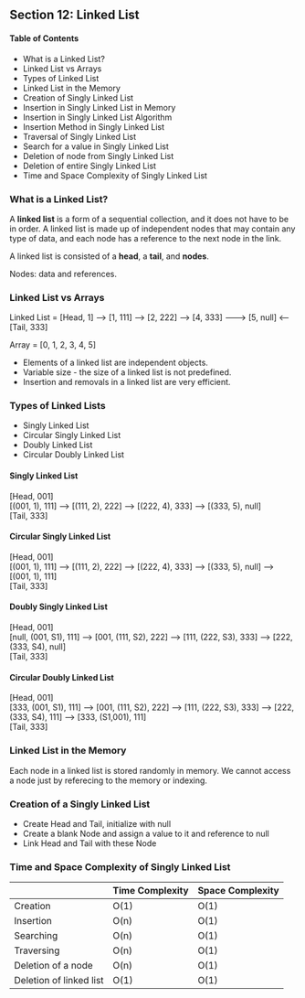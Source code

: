 ## Section 12: Linked List

#### Table of Contents
- What is a Linked List?
- Linked List vs Arrays
- Types of Linked List
- Linked List in the Memory
- Creation of Singly Linked List
- Insertion in Singly Linked List in Memory
- Insertion in Singly Linked List Algorithm
- Insertion Method in Singly Linked List
- Traversal of Singly Linked List
- Search for a value in Singly Linked List
- Deletion of node from Singly Linked List
- Deletion of entire Singly Linked List
- Time and Space Complexity of Singly Linked List


### What is a Linked List?
A **linked list** is a form of a sequential collection, and it does not have to be in order.
A linked list is made up of independent nodes that may contain any type of data, and each 
node has a reference to the next node in the link.

A linked list is consisted of a **head**, a **tail**, and **nodes**.

Nodes: data and references.


### Linked List vs Arrays

Linked List = [Head, 1] --> [1, 111] --> [2, 222] --> [4, 333] ---> [5, null] <-- [Tail, 333]

Array = [0, 1, 2, 3, 4, 5]

- Elements of a linked list are independent objects.
- Variable size - the size of a linked list is not predefined.
- Insertion and removals in a linked list are very efficient.


### Types of Linked Lists
- Singly Linked List
- Circular Singly Linked List
- Doubly Linked List
- Circular Doubly Linked List


#### Singly Linked List
[Head, 001] \
[(001, 1), 111] --> [(111, 2), 222] --> [(222, 4), 333] --> [(333, 5), null] \
[Tail, 333]

#### Circular Singly Linked List
[Head, 001] \
[(001, 1), 111] --> [(111, 2), 222] --> [(222, 4), 333] --> [(333, 5), null] --> [(001, 1), 111] \
[Tail, 333]

#### Doubly Singly Linked List
[Head, 001] \
[null, (001, S1), 111] --> [001, (111, S2), 222] --> [111, (222, S3), 333] --> [222, (333, S4), null] \
[Tail, 333]

#### Circular Doubly Linked List
[Head, 001] \
[333, (001, S1), 111] --> [001, (111, S2), 222] --> [111, (222, S3), 333] --> [222, (333, S4), 111] --> [333, (S1,001), 111] \
[Tail, 333]


### Linked List in the Memory
Each node in a linked list is stored randomly in memory. We cannot access a node just by 
referecing to the memory or indexing.


### Creation of a Singly Linked List
- Create Head and Tail, initialize with null
- Create a blank Node and assign a value to it and reference to null
- Link Head and Tail with these Node


### Time and Space Complexity of Singly Linked List
|                         | Time Complexity  | Space Complexity |
|-------------------------|------------------|------------------|
| Creation                | O(1)             | O(1)             |
| Insertion               | O(n)             | O(1)             |
| Searching               | O(n)             | O(1)             |
| Traversing              | O(n)             | O(1)             |
| Deletion of a node      | O(n)             | O(1)             |
| Deletion of linked list | O(1)             | O(1)             |